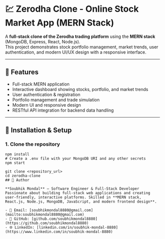 # 💹 Zerodha Clone - Online Stock Market App (MERN Stack)

A **full-stack clone of the Zerodha trading platform** using the **MERN stack** (MongoDB, Express, React, Node.js).  
This project demonstrates stock portfolio management, market trends, user authentication, and modern UI/UX design with a responsive interface.

---

## 🌟 Features

- Full-stack MERN application  
- Interactive dashboard showing stocks, portfolio, and market trends  
- User authentication & registration  
- Portfolio management and trade simulation  
- Modern UI and responsive design  
- RESTful API integration for backend data handling  

---

## 🚀 Installation & Setup

### 1. Clone the repository
```bashcd backend
npm install
# Create a .env file with your MongoDB URI and any other secrets
npm start

git clone <repository_url>
cd zerodha-clone
## 👤 Author

**Soubhik Mondal** – Software Engineer & Full-Stack Developer  
Passionate about building full-stack web applications and creating user-friendly, interactive platforms. Skilled in **MERN stack, React.js, Node.js, MongoDB, JavaScript, and modern frontend design**.  

- 📧 Email: [soubhikmondal8880@gmail.com](mailto:soubhikmondal8880@gmail.com)  
- 🐙 GitHub: [github.com/soubhikmondal8880](https://github.com/soubhikmondal8880)  
- 🌐 LinkedIn: [linkedin.com/in/soubhik-mondal-8880](https://www.linkedin.com/in/soubhik-mondal-8880)  


